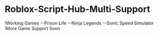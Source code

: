# Roblox-Script-Hub-Multi-Support
 !Working Games
--Prison Life
--Ninja Legends
--Sonic Speed Simulator
!More Game Support Soon
